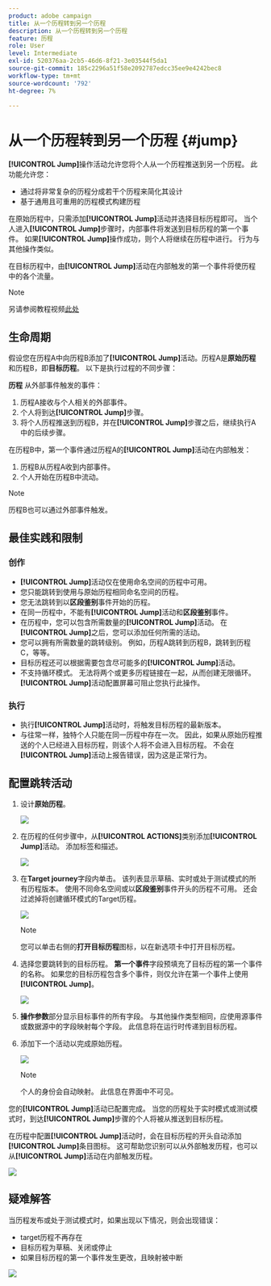 ```yaml
---
product: adobe campaign
title: 从一个历程转到另一个历程
description: 从一个历程转到另一个历程
feature: 历程
role: User
level: Intermediate
exl-id: 520376aa-2cb5-46d6-8f21-3e03544f5da1
source-git-commit: 185c2296a51f58e2092787edcc35ee9e4242bec8
workflow-type: tm+mt
source-wordcount: '792'
ht-degree: 7%

---
```


# 从一个历程转到另一个历程 {#jump}

**[!UICONTROL Jump]**&#x200B;操作活动允许您将个人从一个历程推送到另一个历程。 此功能允许您：

* 通过将非常复杂的历程分成若干个历程来简化其设计
* 基于通用且可重用的历程模式构建历程

在原始历程中，只需添加&#x200B;**[!UICONTROL Jump]**&#x200B;活动并选择目标历程即可。 当个人进入&#x200B;**[!UICONTROL Jump]**&#x200B;步骤时，内部事件将发送到目标历程的第一个事件。 如果&#x200B;**[!UICONTROL Jump]**&#x200B;操作成功，则个人将继续在历程中进行。 行为与其他操作类似。

在目标历程中，由&#x200B;**[!UICONTROL Jump]**&#x200B;活动在内部触发的第一个事件将使历程中的各个流量。

>[!NOTE]
>
>另请参阅教程视频[此处](https://experienceleague.adobe.com/docs/journey-orchestration-learn/tutorials/building-a-journey/jumping-to-another-journey.html?lang=zh-Hans)

## 生命周期

假设您在历程A中向历程B添加了&#x200B;**[!UICONTROL Jump]**&#x200B;活动。历程A是&#x200B;**原始历程**&#x200B;和历程B，即&#x200B;**目标历程**。
以下是执行过程的不同步骤：

**历程** 从外部事件触发的事件：

1. 历程A接收与个人相关的外部事件。
1. 个人将到达&#x200B;**[!UICONTROL Jump]**&#x200B;步骤。
1. 将个人历程推送到历程B，并在&#x200B;**[!UICONTROL Jump]**&#x200B;步骤之后，继续执行A中的后续步骤。

在历程B中，第一个事件通过历程A的&#x200B;**[!UICONTROL Jump]**&#x200B;活动在内部触发：

1. 历程B从历程A收到内部事件。
1. 个人开始在历程B中流动。

>[!NOTE]
>
>历程B也可以通过外部事件触发。

## 最佳实践和限制

### 创作

* **[!UICONTROL Jump]**&#x200B;活动仅在使用命名空间的历程中可用。
* 您只能跳转到使用与原始历程相同命名空间的历程。
* 您无法跳转到以&#x200B;**区段鉴别**&#x200B;事件开始的历程。
* 在同一历程中，不能有&#x200B;**[!UICONTROL Jump]**&#x200B;活动和&#x200B;**区段鉴别**&#x200B;事件。
* 在历程中，您可以包含所需数量的&#x200B;**[!UICONTROL Jump]**&#x200B;活动。 在&#x200B;**[!UICONTROL Jump]**&#x200B;之后，您可以添加任何所需的活动。
* 您可以拥有所需数量的跳转级别。 例如，历程A跳转到历程B，跳转到历程C，等等。
* 目标历程还可以根据需要包含尽可能多的&#x200B;**[!UICONTROL Jump]**&#x200B;活动。
* 不支持循环模式。 无法将两个或更多历程链接在一起，从而创建无限循环。 **[!UICONTROL Jump]**&#x200B;活动配置屏幕可阻止您执行此操作。

### 执行

* 执行&#x200B;**[!UICONTROL Jump]**&#x200B;活动时，将触发目标历程的最新版本。
* 与往常一样，独特个人只能在同一历程中存在一次。 因此，如果从原始历程推送的个人已经进入目标历程，则该个人将不会进入目标历程。 不会在&#x200B;**[!UICONTROL Jump]**&#x200B;活动上报告错误，因为这是正常行为。

## 配置跳转活动

1. 设计&#x200B;**原始历程**。

   ![](../assets/jump1.png)

1. 在历程的任何步骤中，从&#x200B;**[!UICONTROL ACTIONS]**&#x200B;类别添加&#x200B;**[!UICONTROL Jump]**&#x200B;活动。 添加标签和描述。

   ![](../assets/jump2.png)

1. 在&#x200B;**Target journey**字段内单击。
该列表显示草稿、实时或处于测试模式的所有历程版本。 使用不同命名空间或以**区段鉴别**&#x200B;事件开头的历程不可用。 还会过滤掉将创建循环模式的Target历程。

   ![](../assets/jump3.png)

   >[!NOTE]
   >
   >您可以单击右侧的&#x200B;**打开目标历程**&#x200B;图标，以在新选项卡中打开目标历程。

1. 选择您要跳转到的目标历程。
**第一个事件**&#x200B;字段预填充了目标历程的第一个事件的名称。 如果您的目标历程包含多个事件，则仅允许在第一个事件上使用&#x200B;**[!UICONTROL Jump]**。

   ![](../assets/jump4.png)

1. **操作参数**&#x200B;部分显示目标事件的所有字段。 与其他操作类型相同，应使用源事件或数据源中的字段映射每个字段。 此信息将在运行时传递到目标历程。
1. 添加下一个活动以完成原始历程。

   ![](../assets/jump5.png)


   >[!NOTE]
   >
   >个人的身份会自动映射。 此信息在界面中不可见。

您的&#x200B;**[!UICONTROL Jump]**&#x200B;活动已配置完成。 当您的历程处于实时模式或测试模式时，到达&#x200B;**[!UICONTROL Jump]**&#x200B;步骤的个人将被从推送到目标历程。

在历程中配置&#x200B;**[!UICONTROL Jump]**&#x200B;活动时，会在目标历程的开头自动添加&#x200B;**[!UICONTROL Jump]**&#x200B;条目图标。 这可帮助您识别可以从外部触发历程，也可以从&#x200B;**[!UICONTROL Jump]**&#x200B;活动在内部触发历程。

![](../assets/jump7.png)

## 疑难解答

当历程发布或处于测试模式时，如果出现以下情况，则会出现错误：
* target历程不再存在
* 目标历程为草稿、关闭或停止
* 如果目标历程的第一个事件发生更改，且映射被中断

![](../assets/jump6.png)
